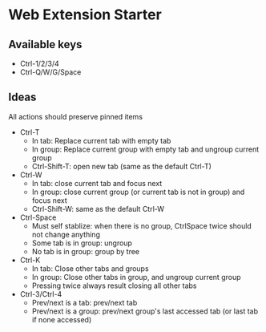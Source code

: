 # Web Extension Starter

## Available keys

- Ctrl-1/2/3/4
- Ctrl-Q/W/G/Space

## Ideas

All actions should preserve pinned items

- Ctrl-T
  - In tab: Replace current tab with empty tab
  - In group: Replace current group with empty tab and ungroup current group
  - Ctrl-Shift-T: open new tab (same as the default Ctrl-T)
- Ctrl-W
  - In tab: close current tab and focus next
  - In group: close current group (or current tab is not in group) and focus next
  - Ctrl-Shift-W: same as the default Ctrl-W
- Ctrl-Space
  - Must self stablize: when there is no group, CtrlSpace twice should not change anything
  - Some tab is in group: ungroup
  - No tab is in group: group by tree
- Ctrl-K
  - In tab: Close other tabs and groups
  - In group: Close other tabs in group, and ungroup current group
  - Pressing twice always result closing all other tabs
- Ctrl-3/Ctrl-4
  - Prev/next is a tab: prev/next tab
  - Prev/next is a group: prev/next group's last accessed tab (or last tab if none accessed)

